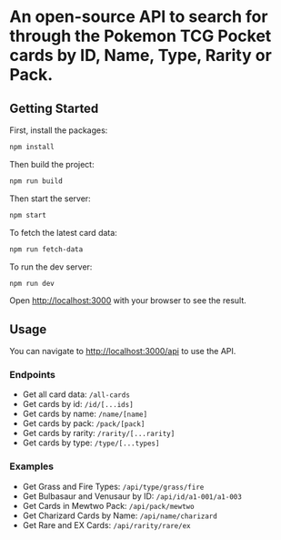 # An open-source API to search for through the Pokemon TCG Pocket cards by ID, Name, Type, Rarity or Pack.

## Getting Started

First, install the packages:

```bash
npm install
```

Then build the project:

```bash
npm run build
```

Then start the server:

```bash
npm start
```

To fetch the latest card data:
```bash
npm run fetch-data
```

To run the dev server:

```bash
npm run dev
```

Open [http://localhost:3000](http://localhost:3000) with your browser to see the result.

## Usage
You can navigate to [http://localhost:3000/api](http://localhost:3000/api) to use the API.
### Endpoints
* Get all card data: `/all-cards`
* Get cards by id: `/id/[...ids]`
* Get cards by name: `/name/[name]`
* Get cards by pack: `/pack/[pack]`
* Get cards by rarity: `/rarity/[...rarity]`
* Get cards by type: `/type/[...types]`
### Examples
* Get Grass and Fire Types: `/api/type/grass/fire`
* Get Bulbasaur and Venusaur by ID: `/api/id/a1-001/a1-003`
* Get Cards in Mewtwo Pack: `/api/pack/mewtwo`
* Get Charizard Cards by Name: `/api/name/charizard`
* Get Rare and EX Cards: `/api/rarity/rare/ex`
